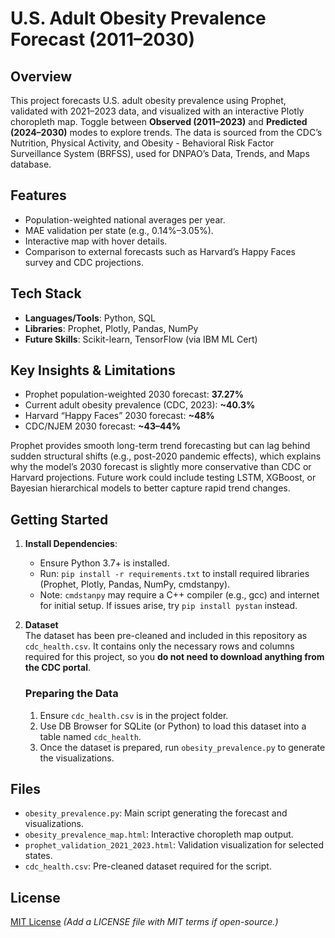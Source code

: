 # U.S. Adult Obesity Prevalence Forecast (2011–2030)

## Overview
This project forecasts U.S. adult obesity prevalence using Prophet, validated with 2021–2023 data, and visualized with an interactive Plotly choropleth map. Toggle between **Observed (2011–2023)** and **Predicted (2024–2030)** modes to explore trends. The data is sourced from the CDC’s Nutrition, Physical Activity, and Obesity - Behavioral Risk Factor Surveillance System (BRFSS), used for DNPAO’s Data, Trends, and Maps database.

## Features
- Population-weighted national averages per year.
- MAE validation per state (e.g., 0.14%–3.05%).
- Interactive map with hover details.
- Comparison to external forecasts such as Harvard’s Happy Faces survey and CDC projections.

## Tech Stack
- **Languages/Tools**: Python, SQL
- **Libraries**: Prophet, Plotly, Pandas, NumPy
- **Future Skills**: Scikit-learn, TensorFlow (via IBM ML Cert)

## Key Insights & Limitations
- Prophet population-weighted 2030 forecast: **37.27%**
- Current adult obesity prevalence (CDC, 2023): **~40.3%**
- Harvard “Happy Faces” 2030 forecast: **~48%**
- CDC/NJEM 2030 forecast: **~43–44%**

Prophet provides smooth long-term trend forecasting but can lag behind sudden structural shifts (e.g., post-2020 pandemic effects), which explains why the model’s 2030 forecast is slightly more conservative than CDC or Harvard projections. Future work could include testing LSTM, XGBoost, or Bayesian hierarchical models to better capture rapid trend changes.

## Getting Started
1. **Install Dependencies**:
   - Ensure Python 3.7+ is installed.
   - Run: `pip install -r requirements.txt` to install required libraries (Prophet, Plotly, Pandas, NumPy, cmdstanpy).
   - Note: `cmdstanpy` may require a C++ compiler (e.g., gcc) and internet for initial setup. If issues arise, try `pip install pystan` instead.

2. **Dataset**  
   The dataset has been pre-cleaned and included in this repository as `cdc_health.csv`. It contains only the necessary rows and columns required for this project, so you **do not need to download anything from the CDC portal**.  

   ### Preparing the Data
   1. Ensure `cdc_health.csv` is in the project folder.  
   2. Use DB Browser for SQLite (or Python) to load this dataset into a table named `cdc_health`.  
   3. Once the dataset is prepared, run `obesity_prevalence.py` to generate the visualizations.

## Files
- `obesity_prevalence.py`: Main script generating the forecast and visualizations.
- `obesity_prevalence_map.html`: Interactive choropleth map output.
- `prophet_validation_2021_2023.html`: Validation visualization for selected states.
- `cdc_health.csv`: Pre-cleaned dataset required for the script.

## License
[MIT License](LICENSE) *(Add a LICENSE file with MIT terms if open-source.)*
